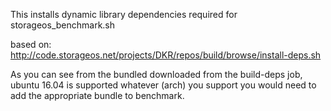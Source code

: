 This installs dynamic library dependencies required for storageos_benchmark.sh

based on:
http://code.storageos.net/projects/DKR/repos/build/browse/install-deps.sh

As you can see from the bundled downloaded from the build-deps job, ubuntu 16.04 is supported
whatever (arch) you support you would need to add the appropriate bundle to benchmark.

